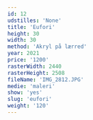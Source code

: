 ```yaml
---
id: 12
udstilles: 'None'
title: 'Eufori'
height: 30
width: 30
method: 'Akryl på lærred'
year: 2021
price: '1200'
rasterWidth: 2440
rasterHeight: 2508
fileName: 'IMG_2812.JPG'
medie: 'maleri'
show: 'yes'
slug: 'eufori'
weight: '120'
---
```

